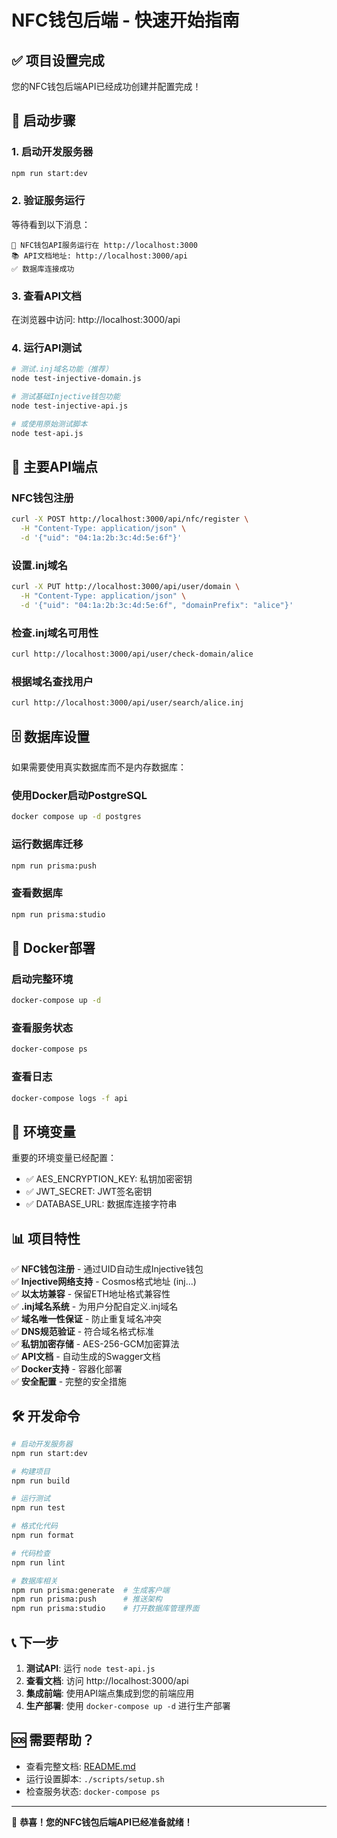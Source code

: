 # NFC钱包后端 - 快速开始指南

## ✅ 项目设置完成

您的NFC钱包后端API已经成功创建并配置完成！

## 🚀 启动步骤

### 1. 启动开发服务器
```bash
npm run start:dev
```

### 2. 验证服务运行
等待看到以下消息：
```
🚀 NFC钱包API服务运行在 http://localhost:3000
📚 API文档地址: http://localhost:3000/api
✅ 数据库连接成功
```

### 3. 查看API文档
在浏览器中访问: http://localhost:3000/api

### 4. 运行API测试
```bash
# 测试.inj域名功能（推荐）
node test-injective-domain.js

# 测试基础Injective钱包功能
node test-injective-api.js

# 或使用原始测试脚本
node test-api.js
```

## 📡 主要API端点

### NFC钱包注册
```bash
curl -X POST http://localhost:3000/api/nfc/register \
  -H "Content-Type: application/json" \
  -d '{"uid": "04:1a:2b:3c:4d:5e:6f"}'
```

### 设置.inj域名
```bash
curl -X PUT http://localhost:3000/api/user/domain \
  -H "Content-Type: application/json" \
  -d '{"uid": "04:1a:2b:3c:4d:5e:6f", "domainPrefix": "alice"}'
```

### 检查.inj域名可用性
```bash
curl http://localhost:3000/api/user/check-domain/alice
```

### 根据域名查找用户
```bash
curl http://localhost:3000/api/user/search/alice.inj
```

## 🗄️ 数据库设置

如果需要使用真实数据库而不是内存数据库：

### 使用Docker启动PostgreSQL
```bash
docker compose up -d postgres
```

### 运行数据库迁移
```bash
npm run prisma:push
```

### 查看数据库
```bash
npm run prisma:studio
```

## 🐳 Docker部署

### 启动完整环境
```bash
docker-compose up -d
```

### 查看服务状态
```bash
docker-compose ps
```

### 查看日志
```bash
docker-compose logs -f api
```

## 🔐 环境变量

重要的环境变量已经配置：
- ✅ AES_ENCRYPTION_KEY: 私钥加密密钥
- ✅ JWT_SECRET: JWT签名密钥
- ✅ DATABASE_URL: 数据库连接字符串

## 📊 项目特性

✅ **NFC钱包注册** - 通过UID自动生成Injective钱包  
✅ **Injective网络支持** - Cosmos格式地址 (inj...)  
✅ **以太坊兼容** - 保留ETH地址格式兼容性  
✅ **.inj域名系统** - 为用户分配自定义.inj域名  
✅ **域名唯一性保证** - 防止重复域名冲突  
✅ **DNS规范验证** - 符合域名格式标准  
✅ **私钥加密存储** - AES-256-GCM加密算法  
✅ **API文档** - 自动生成的Swagger文档  
✅ **Docker支持** - 容器化部署  
✅ **安全配置** - 完整的安全措施  

## 🛠️ 开发命令

```bash
# 启动开发服务器
npm run start:dev

# 构建项目
npm run build

# 运行测试
npm run test

# 格式化代码
npm run format

# 代码检查
npm run lint

# 数据库相关
npm run prisma:generate  # 生成客户端
npm run prisma:push      # 推送架构
npm run prisma:studio    # 打开数据库管理界面
```

## 📞 下一步

1. **测试API**: 运行 `node test-api.js`
2. **查看文档**: 访问 http://localhost:3000/api
3. **集成前端**: 使用API端点集成到您的前端应用
4. **生产部署**: 使用 `docker-compose up -d` 进行生产部署

## 🆘 需要帮助？

- 查看完整文档: [README.md](./README.md)
- 运行设置脚本: `./scripts/setup.sh`
- 检查服务状态: `docker-compose ps`

---

🎉 **恭喜！您的NFC钱包后端API已经准备就绪！** 